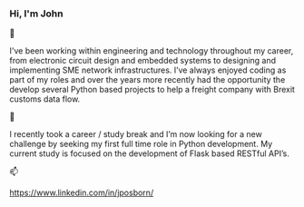 ### Hi, I'm John 

👋

I've been working within engineering and technology throughout my career, from electronic circuit design and embedded systems to designing and implementing SME network infrastructures. I’ve always enjoyed coding as part of my roles and over the years more recently had the opportunity the develop several Python based projects to help a freight company with Brexit customs data flow.

🌱

I recently took a career / study break and I’m now looking for a new challenge by seeking my first full time role in Python development. My current study is focused on the development of Flask based RESTful API’s.

📫

https://www.linkedin.com/in/jposborn/
